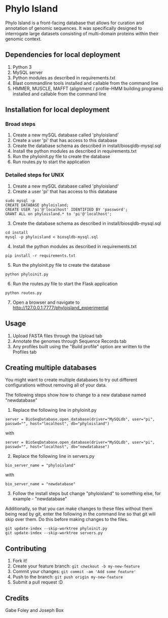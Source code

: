 # Phylo Island

Phylo Island is a front-facing database that allows for curation and annotation of genomic sequences. It was specifically designed to interrogate large datasets consisting of multi-domain proteins within their genomic context.

## Dependencies for local deployment

1. Python 3
2. MySQL server
3. Python modules as described in requirements.txt
4. Blast commandline tools installed and callable from the command line
5. HMMER, MUSCLE, MAFFT (alignment / profile-HMM building programs) installed and callable from the command line

## Installation for local deployment

### Broad steps

1. Create a new mySQL database called 'phyloisland'
2. Create a user 'pi' that has access to this database
3. Create the database schema as described in install/biosqldb-mysql.sql
4. Install the python modules as described in requirements.txt
5. Run the phyloinit.py file to create the database
6. Run routes.py to start the application

### Detailed steps for UNIX

1. Create a new mySQL database called 'phyloisland'
2. Create a user 'pi' that has access to this database

```
sudo mysql -p
CREATE DATABASE phyloisland;
CREATE USER 'pi'@'localhost' IDENTIFIED BY 'password';
GRANT ALL on phyloisland.* to 'pi'@'localhost';
```

3. Create the database schema as described in install/biosqldb-mysql.sql

```
cd install
mysql -p phyloisland < biosqldb-mysql.sql
```

4. Install the python modules as described in requirements.txt
```
pip install -r requirements.txt
```

5. Run the phyloinit.py file to create the database

```
python phyloinit.py
```

6. Run the routes.py file to start the Flask application
```
python routes.py
```

7. Open a browser and navigate to http://127.0.0.1:7777/phyloisland_experimental

## Usage

1. Upload FASTA files through the Upload tab
2. Annotate the genomes through Sequence Records tab
3. Any profiles built using the "Build profile" option are written to the Profiles tab

## Creating multiple databases

You might want to create multiple databases to try out different configurations without removing all of your data.

The following steps show how to change to a new database named "newdatabase"

1. Replace the following line in phyloinit.py
```
server = BioSeqDatabase.open_database(driver="MySQLdb", user="pi", passwd="", host="localhost", db="phyloisland")
```
with
```
server = BioSeqDatabase.open_database(driver="MySQLdb", user="pi", passwd="", host="localhost", db="newdatabase")
```
2. Replace the following line in servers.py
```
bio_server_name = "phyloisland"
```
with
```
bio_server_name = "newdatabase"
```
3. Follow the install steps but change "phyloisland" to something else, for example - "newdatabase"

Additionally, so that you can make changes to these files without them being read by git, enter the following in the command line so that git will skip over them. Do this before making changes to the files.

```
git update-index --skip-worktree phyloinit.py
git update-index --skip-worktree servers.py
```


## Contributing

1. Fork it!
2. Create your feature branch: `git checkout -b my-new-feature`
3. Commit your changes: `git commit -am 'Add some feature'`
4. Push to the branch: `git push origin my-new-feature`
5. Submit a pull request :D


## Credits

Gabe Foley and Joseph Box

